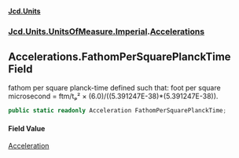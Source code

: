#### [Jcd.Units](index.md 'index')

### [Jcd.Units.UnitsOfMeasure.Imperial](Jcd.Units.UnitsOfMeasure.Imperial.md 'Jcd.Units.UnitsOfMeasure.Imperial').[Accelerations](Accelerations.md 'Jcd.Units.UnitsOfMeasure.Imperial.Accelerations')

## Accelerations.FathomPerSquarePlanckTime Field

fathom per square planck-time defined such that: foot per square microsecond = ftm/tₚ² ×
(6.0)/((5.391247E-38)*(5.391247E-38)).

```csharp
public static readonly Acceleration FathomPerSquarePlanckTime;
```

#### Field Value

[Acceleration](Acceleration.md 'Jcd.Units.UnitTypes.Acceleration')